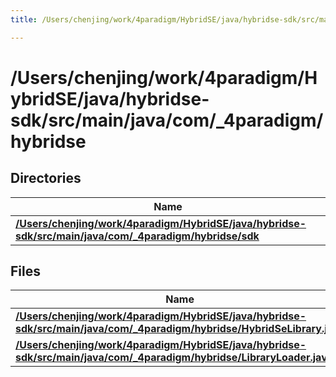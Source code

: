 ```yaml
---
title: /Users/chenjing/work/4paradigm/HybridSE/java/hybridse-sdk/src/main/java/com/_4paradigm/hybridse

---
```

# /Users/chenjing/work/4paradigm/HybridSE/java/hybridse-sdk/src/main/java/com/_4paradigm/hybridse

## Directories

| Name           |
| -------------- |
| **[/Users/chenjing/work/4paradigm/HybridSE/java/hybridse-sdk/src/main/java/com/_4paradigm/hybridse/sdk](/hybridse/usage/api/java/Files/dir_e1403ed4da531ab49eb73f6b381dbb91.md#dir-/users/chenjing/work/4paradigm/hybridse/java/hybridse-sdk/src/main/java/com/_4paradigm/hybridse/sdk)**  |

## Files

| Name           |
| -------------- |
| **[/Users/chenjing/work/4paradigm/HybridSE/java/hybridse-sdk/src/main/java/com/_4paradigm/hybridse/HybridSeLibrary.java](/hybridse/usage/api/java/Files/_hybrid_se_library_8java.md#file-hybridselibrary.java)**  |
| **[/Users/chenjing/work/4paradigm/HybridSE/java/hybridse-sdk/src/main/java/com/_4paradigm/hybridse/LibraryLoader.java](/hybridse/usage/api/java/Files/_library_loader_8java.md#file-libraryloader.java)**  |







